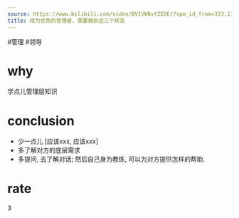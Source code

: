 ```yaml
---
source: https://www.bilibili.com/video/BV1VWBvYZEDE/?spm_id_from=333.1387.favlist.content.click&vd_source=549bde2564979641a5f0adbcfa529b0a
title: 成为优秀的管理者，需要做到这三个转变
---
```


#管理 #领导
# why
学点儿管理层知识

# conclusion
- 少一点儿 [应该xxx, 应该xxx]
- 多了解对方的底层需求
- 多提问, 去了解对话; 然后自己身为教练, 可以为对方提供怎样的帮助.

# rate
3
